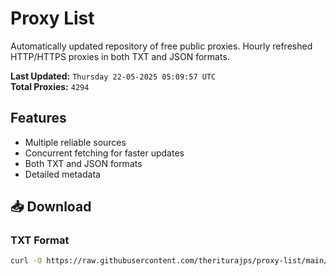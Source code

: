 # Proxy List

Automatically updated repository of free public proxies. Hourly refreshed HTTP/HTTPS proxies in both TXT and JSON formats.

**Last Updated:** `Thursday 22-05-2025 05:09:57 UTC`  
**Total Proxies:** `4294`

## Features
- Multiple reliable sources
- Concurrent fetching for faster updates
- Both TXT and JSON formats
- Detailed metadata

## 📥 Download

### TXT Format
```bash
curl -O https://raw.githubusercontent.com/theriturajps/proxy-list/main/proxies.txt